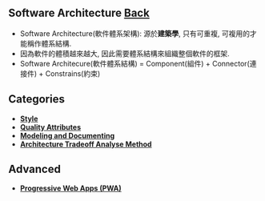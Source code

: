 ## Software Architecture [Back](./../README.md)

- Software Architecture(軟件體系架構): 源於**建築學**, 只有可重複, 可複用的才能稱作體系結構.
- 因為軟件的體積越來越大, 因此需要體系結構來組織整個軟件的框架.
- Software Architecure(軟件體系結構) = Component(組件) + Connector(連接件) + Constrains(約束)

## Categories

* [**Style**](Style/Style.md)
* [**Quality Attributes**](QA/QA.md)
* [**Modeling and Documenting**](document/document.md)
* [**Architecture Tradeoff Analyse Method**](ATAM/ATAM.md)

## Advanced

* [**Progressive Web Apps (PWA)**](pwa/pwa.md)
